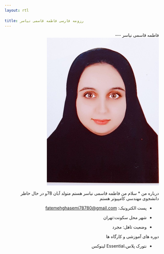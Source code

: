 ```yaml
---
layout: rtl

title: رزومه فارسی فاطمه قاسمی نیاسر 
---
```


<div dir="rtl">

 فاطمه قاسمی نیاسر 
---<img src="pic.jpeg">
</div>
<div dir="rtl">
 درباره من 
* سلام من فاطمه قاسمی نیاسر هستم متولد آبان 78و در حال حاظر دانشجوی مهندسی کامپیوتر هستم

* پست الکترونیک: fatemehghasemi78780@gmail.com

* شهر محل سکونت:تهران 

* وضعیت تاهل: مجرد

 دوره های آموزشی و کارگاه ها

* نتورک پلاس،Essential لینوکس
</div>

